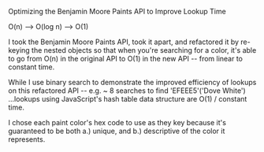 Optimizing the Benjamin Moore Paints API to Improve Lookup Time

O(n) --> O(log n) --> O(1)

I took the Benjamin Moore Paints API, took it apart, and refactored it by
re-keying the nested objects so that when you're searching for a color,
it's able to go from O(n) in the original API to O(1) in the new API --
from linear to constant time.

While I use binary search to demonstrate the improved efficiency of lookups on
this refactored API -- e.g. ~ 8 searches to find 'EFEEE5'('Dove White')
...lookups using JavaScript's hash table data structure are O(1) / constant time.

I chose each paint color's hex code to use as they key because it's
guaranteed to be both a.) unique, and b.) descriptive of the color it represents.
